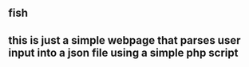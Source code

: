 ## fish

## this is just a simple webpage that parses user input into a json file using a simple php script

